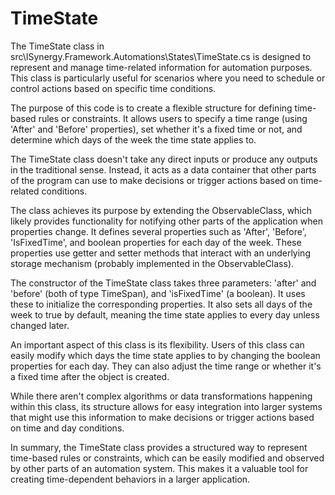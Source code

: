 # TimeState

The TimeState class in src\ISynergy.Framework.Automations\States\TimeState.cs is designed to represent and manage time-related information for automation purposes. This class is particularly useful for scenarios where you need to schedule or control actions based on specific time conditions.

The purpose of this code is to create a flexible structure for defining time-based rules or constraints. It allows users to specify a time range (using 'After' and 'Before' properties), set whether it's a fixed time or not, and determine which days of the week the time state applies to.

The TimeState class doesn't take any direct inputs or produce any outputs in the traditional sense. Instead, it acts as a data container that other parts of the program can use to make decisions or trigger actions based on time-related conditions.

The class achieves its purpose by extending the ObservableClass, which likely provides functionality for notifying other parts of the application when properties change. It defines several properties such as 'After', 'Before', 'IsFixedTime', and boolean properties for each day of the week. These properties use getter and setter methods that interact with an underlying storage mechanism (probably implemented in the ObservableClass).

The constructor of the TimeState class takes three parameters: 'after' and 'before' (both of type TimeSpan), and 'isFixedTime' (a boolean). It uses these to initialize the corresponding properties. It also sets all days of the week to true by default, meaning the time state applies to every day unless changed later.

An important aspect of this class is its flexibility. Users of this class can easily modify which days the time state applies to by changing the boolean properties for each day. They can also adjust the time range or whether it's a fixed time after the object is created.

While there aren't complex algorithms or data transformations happening within this class, its structure allows for easy integration into larger systems that might use this information to make decisions or trigger actions based on time and day conditions.

In summary, the TimeState class provides a structured way to represent time-based rules or constraints, which can be easily modified and observed by other parts of an automation system. This makes it a valuable tool for creating time-dependent behaviors in a larger application.